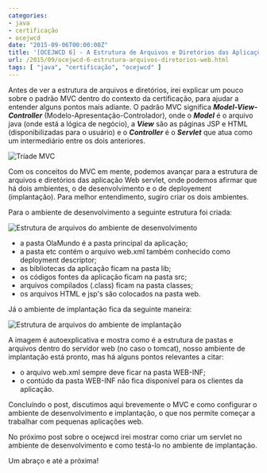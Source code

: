 ```yaml
---
categories:
- java
- certificação
- ocejwcd
date: "2015-09-06T00:00:00Z"
title: '[OCEJWCD 6] - A Estrutura de Arquivos e Diretórios das Aplicações Web'
url: /2015/09/ocejwcd-6-estrutura-arquivos-diretorios-web.html
tags: [ "java", "certificação", "ocejwcd" ]
---
```


Antes de ver a estrutura de arquivos e diretórios, irei explicar um pouco sobre o padrão MVC dentro do contexto da certificação, para ajudar a entender alguns pontos mais adiante. O padrão MVC significa **_Model-View-Controller_** (Modelo-Apresentação-Controlador), onde o **_Model_** é o arquivo java (onde está a lógica de negócio), a **_View_** são as páginas JSP e HTML (disponibilizadas para o usuário) e o **_Controller_** é o **_Servlet_** que atua como um intermediário entre os dois anteriores.

![Tríade MVC](/images/20150906/MVC.png)

Com os conceitos do MVC em mente, podemos avançar para a estrutura de arquivos e diretórios das aplicação Web servlet, onde podemos afirmar que há dois ambientes, o de desenvolvimento e o de deployement (implantação). Para melhor entendimento, sugiro criar os dois ambientes.

Para o ambiente de desenvolvimento a seguinte estrutura foi criada:

![Estrutura de arquivos do ambiente de desenvolvimento](/images/20150906/ambiente_desenvolvimento.png)

* a pasta OlaMundo é a pasta principal da aplicação;
* a pasta etc contém o arquivo web.xml também conhecido como deployment descriptor;
* as bibliotecas da aplicação ficam na pasta lib;
* os códigos fontes da aplicação ficam na pasta src;
* arquivos compilados (.class) ficam na pasta classes;
* os arquivos HTML e jsp's são colocados na pasta web.

Já o ambiente de implantação fica da seguinte maneira:

![Estrutura de arquivos do ambiente de implantação](/images/20150906/ambiente_deployement.png)


A imagem é autoexplicativa e mostra como é a estrutura de pastas e arquivos dentro do servidor web (no caso o tomcat), nosso ambiente de implantação está pronto, mas há alguns pontos relevantes a citar:

* o arquivo web.xml sempre deve ficar na pasta WEB-INF;
* o contúdo da pasta WEB-INF não fica disponível para os clientes da aplicação.

Concluíndo o post, discutimos aqui brevemente o MVC e como configurar o ambiente de desenvolvimento e implantação, o que nos permite começar a trabalhar com pequenas aplicações web.

No próximo post sobre o ocejwcd irei mostrar como criar um servlet no ambiente de desenvolvimento e como testá-lo no ambiente de implantação.

Um abraço e até a próxima!
